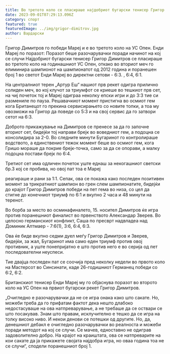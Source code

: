 ```yaml
---
title: Во третото коло се пласираше најдобриот бугарски тенисер Григор Димитров
date: 2023-09-01T07:29:13.096Z
category: спорт
featured: true
featuredImage: ../img/grigor-dimitrov.jpg
author: Вардарски
---
```

Григор Димитров го победи Мареј и е во третото коло на УС Опен. Енди Мареј по поразот: Поразот беше разочарувачки поради начинот на кој се случи
Најдобриот бугарски тенисер Григор Димитров се пласираше во третото коло на годинашниот УС Опен, откако во вториот меч го елиминира шампионот на шампионатот од 2012 година и поранешен број 1 во светот Енди Мареј во директни сетови - 6:3. , 6:4, 6:1.

На централниот терен „Артур Еш“ нашиот прв рекет одигра прилично солиден меч, во кој клучот за триумфот се криеше во тешкиот прв сет, на чиј почеток тој и Мареј одиграа неколку епски игри и до 3:3 тие си размениле по пауза. Решавачкиот момент пристигна во осмиот гем кога Британецот го прекина сервисирањето со новите топки, а тоа му овозможи на Григор да поведе со 5:3 и на свој сервис да го затвори сетот на 6:3.

Доброто прикажување на Димитров се пренесе за да го започне вториот сет, бидејќи тој направи брејк во воведниот гем, а подоцна се консолидира за 2-0. Во следните минути Бугаринот го контролираше водството, а единствениот тежок момент беше во осмиот гем, кога Гришо мораше да покрие брејк-точка, само за да се опорави, а малку подоцна постави брејк по 6:4.

Третиот сет има одличен почеток уште еднаш за некогашниот светски бр.3 кој се пробива, но овој пат тоа е Мареј

реагираше и рани за 1:1. Сепак, ова се покажа како последен позитивен момент за трикратниот шампион во грен слем шампионатите, бидејќи до крајот Григор Димитров победи на пет гема во низа, со цел да стигне до конечниот триумф по 6:1 и вкупно 2 часа и 48 минути на теренот.

Во борба за место во осминафиналето, 15. носител Димитров ќе игра против поранешниот финалист во првенството Александар Зверев. Во целосно германскиот конфликт, Саша по пресврт надвладеа над Доминик Алтмаер - 7:6(1), 3:6, 6:4, 6:3.

Ова ќе биде вкупно седми дуел меѓу Григор Димитров и Зверев, бидејќи, за жал, Бугаринот има само еден триумф против овој противник, а уште понепријатно е што против него е во серија од пет последователни неуспеси.

Тие двајца последен пат се соочија пред неколку недели во првото коло на Мастерсот во Синсинати, каде 26-годишниот Германец победи со 6:2, 6:2.

Британскиот тенисер Енди Мареј му го објаснува поразот во второто коло на УС Опен на првиот бугарски рекет Григор Димитров.

„Очигледно е разочарувачки да не се игра онака како што сакате. Но, можеби треба да го прифатам фактот дека нешто длабоко недостасуваше на ова натпреварување, а не требаше да се оствари се што посакував. Знам што правам, исклучително е тешко да се игра на толку високо ниво. И некои денови се потешки од другите. Но, да, денешниот дебакл е очигледно разочарувачки во реалноста и можеби поради методот на кој се случи. Се мачев, едноставно не одиграв задоволително добро. На крајот на краиштата, ова се натпреварите на кои сакате да ја прикажете својата најдобра игра, но оваа година тоа не се случи“, сподели поранешниот број 1.